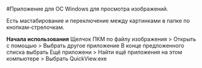 #Приложение для ОС Windows для просмотра изображений.

Есть мастабирование и переключение между картинками в папке по кнопкам-стрелочкам.

**Начала использования**
Щелчок ПКМ по файлу изображения > Открыть с помощью > Выбрать другое приложение 
В конце предложенного списка выбрать Ещё приложени > Найти ещё приложения на этом компьютере > Выбрать QuickView.exe
